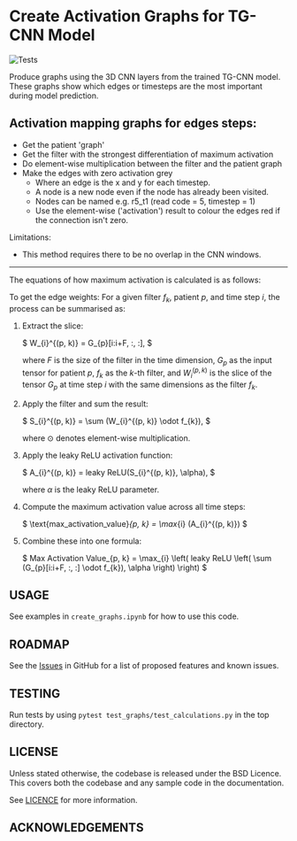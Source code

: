 # Create Activation Graphs for TG-CNN Model


![Tests](https://github.com/ZoeHancox/tgcnn_activation_graphs/actions/workflows/tests.yml/badge.svg)

Produce graphs using the 3D CNN layers from the trained TG-CNN model. These graphs show which edges or timesteps are the most important during model prediction. 


## Activation mapping graphs for edges steps:

* Get the patient 'graph'
* Get the filter with the strongest differentiation of maximum activation
* Do element-wise multiplication between the filter and the patient graph
* Make the edges with zero activation grey
    * Where an edge is the x and y for each timestep.
    * A node is a new node even if the node has already been visited.
    * Nodes can be named e.g. r5_t1 (read code = 5, timestep = 1)
    * Use the element-wise ('activation') result to colour the edges red if the connection isn't zero.
    
Limitations:
* This method requires there to be no overlap in the CNN windows.

---

The equations of how maximum activation is calculated is as follows:

To get the edge weights: For a given filter $f_{k}$, patient $p$, and time step $i$, the process can be summarised as:

1. Extract the slice:

   $
   W_{i}^{(p, k)} = G_{p}[i:i+F, :, :],
   $
   
   where $F$ is the size of the filter in the time dimension, $G_{p}$ as the input tensor for patient $p$, $f_{k}$ as the $k$-th filter, and $W_{i}^{(p, k)}$ is the slice of the tensor $G_{p}$ at time step $i$ with the same dimensions as the filter $f_{k}$.

2. Apply the filter and sum the result:
   
   $
   S_{i}^{(p, k)} = \sum (W_{i}^{(p, k)} \odot f_{k}),
   $

   where $\odot$ denotes element-wise multiplication.

3. Apply the leaky ReLU activation function:
   
   $
   A_{i}^{(p, k)} = leaky ReLU(S_{i}^{(p, k)}, \alpha),
   $

    where $\alpha$ is the leaky ReLU parameter.

4. Compute the maximum activation value across all time steps:
   
   $
   \text{max\_activation\_value}_{p, k} = \max_{i} (A_{i}^{(p, k)})
   $

5. Combine these into one formula:

    $
    Max Activation Value_{p, k} = \max_{i} \left( leaky ReLU \left( \sum (G_{p}[i:i+F, :, :] \odot f_{k}), \alpha \right) \right)
    $


## USAGE

See examples in `create_graphs.ipynb` for how to use this code.

## ROADMAP

See the [Issues](https://github.com/ZoeHancox/tgcnn_activation_graphs/issues) in GitHub for a list of proposed features and known issues.


## TESTING

Run tests by using `pytest test_graphs/test_calculations.py` in the top directory.

## LICENSE

Unless stated otherwise, the codebase is released under the BSD Licence. This covers both the codebase and any sample code in the documentation.

See [LICENCE](https://github.com/ZoeHancox/tgcnn_activation_graphs/blob/main/LICENSE.txt) for more information.

## ACKNOWLEDGEMENTS